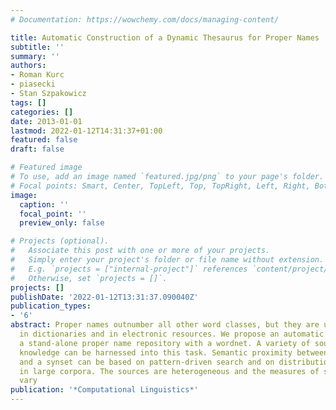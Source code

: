 ```yaml
---
# Documentation: https://wowchemy.com/docs/managing-content/

title: Automatic Construction of a Dynamic Thesaurus for Proper Names
subtitle: ''
summary: ''
authors:
- Roman Kurc
- piasecki
- Stan Szpakowicz
tags: []
categories: []
date: 2013-01-01
lastmod: 2022-01-12T14:31:37+01:00
featured: false
draft: false

# Featured image
# To use, add an image named `featured.jpg/png` to your page's folder.
# Focal points: Smart, Center, TopLeft, Top, TopRight, Left, Right, BottomLeft, Bottom, BottomRight.
image:
  caption: ''
  focal_point: ''
  preview_only: false

# Projects (optional).
#   Associate this post with one or more of your projects.
#   Simply enter your project's folder or file name without extension.
#   E.g. `projects = ["internal-project"]` references `content/project/deep-learning/index.md`.
#   Otherwise, set `projects = []`.
projects: []
publishDate: '2022-01-12T13:31:37.090040Z'
publication_types:
- '6'
abstract: Proper names outnumber all other word classes, but they are underrepresented
  in dictionaries and in electronic resources. We propose an automatic method of associating
  a stand-alone proper name repository with a wordnet. A variety of sources of lexical-semantic
  knowledge can be harnessed into this task. Semantic proximity between a proper name
  and a synset can be based on pattern-driven search and on distributional analyses
  in large corpora. The sources are heterogeneous and the measures of semantic relatedness
  vary
publication: '*Computational Linguistics*'
---
```

